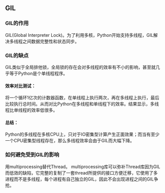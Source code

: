 ## GIL

### GIL的作用
GIL(Global Interpreter Lock)。为了利用多核，Python开始支持多线程，GIL解决多线程之间数据完整性和状态同步。

### GIL的缺点
GIL类似于全局排他锁，全局锁的存在会对多线程的效率有不小的影响，甚至就几乎等于Python是个单线程程序。

#### 效率对比测试：

将一个循环1亿次的计数器函数，在单线程上执行两次，再在多线程上执行，最后比较执行总时间。从而对比Python在多线程和单线程下的效率。结果显示，多线程比单线程的效率低很多。

#### 总结：

Python的多线程在多核CPU上，只对于IO密集型计算产生正面效果；而当有至少一个CPU密集型线程存在，那么多线程效率会由于GIL而大幅下降。

### 如何避免受到GIL的影响
用multiprocessing替代Thread。
multiprocessing库可以弥补Thread库因为GIL而低效的缺陷，它完整的复制了一套thread所提供的接口方便迁移，它使用了多进程而不是多线程，每个进程有自己独立的GIL，因此不会出现进程之间的GIL争抢。